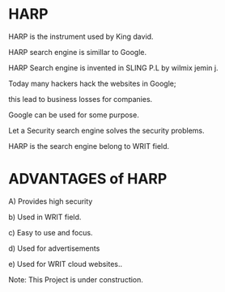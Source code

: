 HARP
====

HARP  is  the  instrument  used   by  King david.

HARP  search  engine   is  simillar   to  Google.

HARP  Search  engine  is  invented   in SLING  P.L   by  wilmix  jemin  j.

Today many  hackers  hack  the   websites   in  Google;

this  lead  to  business  losses for  companies.

Google   can  be  used  for some  purpose.

Let  a  Security   search  engine  solves  the   security  problems.

HARP  is  the  search  engine   belong  to  WRIT  field.



ADVANTAGES  of  HARP
===================

A)  Provides  high  security

b)  Used  in WRIT  field.

c) Easy to use  and  focus.

d)  Used  for  advertisements

e)  Used   for  WRIT  cloud  websites..


Note: This  Project  is  under   construction.
